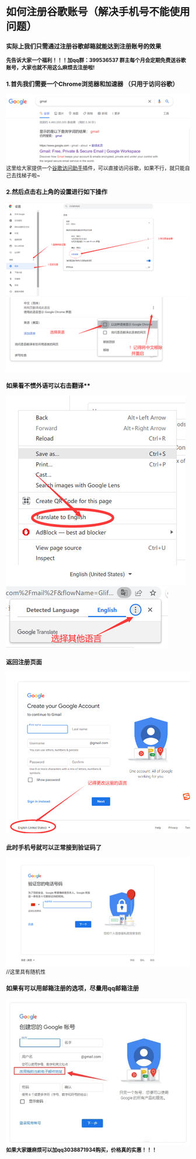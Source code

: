 # 如何注册谷歌账号（解决手机号不能使用问题）<br>

### 实际上我们只需通过注册谷歌邮箱就能达到注册账号的效果<br>

**先告诉大家一个福利！！！加qq群：399536537 群主每个月会定期免费送谷歌账号，大家也就不用这么麻烦去注册啦!**<br>
### 1.首先我们需要一个Chrome浏览器和加速器 （只用于访问谷歌）<br>
![图片名称](https://raw.githubusercontent.com/3038871934/google_register/main/img/0.png)  <br>
这里给大家提供一个[谷歌访问助手](https://github.com/3038871934/-GoogleHelper)插件，可以直接访问谷歌，如果不行，就只能自己去找梯子啦~ <br>
### 2.然后点击右上角的设置进行如下操作<br>
![图片名称](https://raw.githubusercontent.com/3038871934/google_register/main/img/1.png)  <br>
![图片名称](https://raw.githubusercontent.com/3038871934/google_register/main/img/2.png) <br>
### 如果看不惯外语可以右击翻译**<br>
![图片名称](https://raw.githubusercontent.com/3038871934/google_register/main/img/3.png) <br>
![图片名称](https://raw.githubusercontent.com/3038871934/google_register/main/img/4.png) <br>
### 返回注册页面<br>
![图片名称](https://raw.githubusercontent.com/3038871934/google_register/main/img/5.png) <br>
### 此时手机号就可以正常接到验证码了<br>
![图片名称](https://raw.githubusercontent.com/3038871934/google_register/main/img/6.png) <br>
//这里具有随机性<br>
### 如果有可以用邮箱注册的选项，尽量用qq邮箱注册<br>
![图片名称](https://raw.githubusercontent.com/3038871934/google_register/main/img/7.png) <br>
**如果大家嫌麻烦可以加qq3038871934购买，价格真的实惠！！！**<br>

